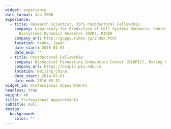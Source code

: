 ```yaml
---
widget: experience
date_format: Jan 2006
experience:
  - title: Research Scientist, JSPS Postdoctoral Fellowship
    company: Laboratory for Prediction of Cell Systems Dynamics, Center for
      Biosystems Dynamics Research (BDR), RIKEN
    company_url: http://guppy.riken.jp/index.html
    location: Osaka, Japan
    date_start: 2016-04-01
    date_end: ""
  - title: Postdoctoral Fellowship
    company: Biomedical Pioneering Innovation Center (BIOPIC), Peking University
    company_url: https://biopic.pku.edu.cn
    location: Beijing China
    date_start: 2014-07-01
    date_end: 2016-03-31
widget_id: Professional Appointments
headless: true
weight: 40
title: Professional Appointments
subtitle: null
design:
  background:
    color: ""
---
```

